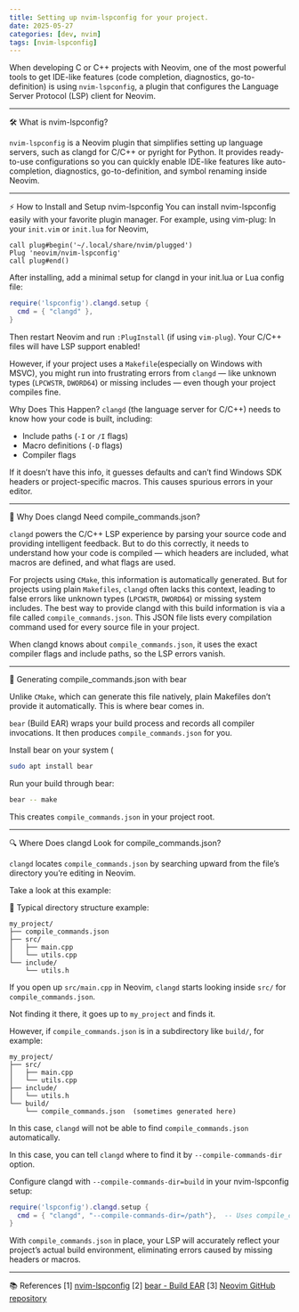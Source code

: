 ```yaml
---
title: Setting up nvim-lspconfig for your project.
date: 2025-05-27
categories: [dev, nvim]
tags: [nvim-lspconfig]
---
```


When developing C or C++ projects with Neovim, one of the most powerful tools to get IDE-like features (code completion, diagnostics, go-to-definition) is using `nvim-lspconfig`, a plugin that configures the Language Server Protocol (LSP) client for Neovim.

---

🛠️ What is nvim-lspconfig?

`nvim-lspconfig` is a Neovim plugin that simplifies setting up language servers, such as clangd for C/C++ or pyright for Python. It provides ready-to-use configurations so you can quickly enable IDE-like features like auto-completion, diagnostics, go-to-definition, and symbol renaming inside Neovim.

---

⚡ How to Install and Setup nvim-lspconfig
You can install nvim-lspconfig easily with your favorite plugin manager. For example, using vim-plug:
In your `init.vim` or `init.lua` for Neovim,

```
call plug#begin('~/.local/share/nvim/plugged')
Plug 'neovim/nvim-lspconfig'
call plug#end()
```

After installing, add a minimal setup for clangd in your init.lua or Lua config file:

```lua
require('lspconfig').clangd.setup {
  cmd = { "clangd" },
}
```

Then restart Neovim and run `:PlugInstall` (if using `vim-plug`). Your C/C++ files will have LSP support enabled!

However, if your project uses a `Makefile`(especially on Windows with MSVC), you might run into frustrating errors from `clangd` — like unknown types (`LPCWSTR`, `DWORD64`) or missing includes — even though your project compiles fine.

Why Does This Happen?
`clangd` (the language server for C/C++) needs to know how your code is built, including:

- Include paths (`-I` or `/I` flags)
- Macro definitions (`-D` flags)
- Compiler flags

If it doesn’t have this info, it guesses defaults and can’t find Windows SDK headers or project-specific macros. This causes spurious errors in your editor.

--- 

🤔 Why Does clangd Need compile_commands.json?

`clangd` powers the C/C++ LSP experience by parsing your source code and providing intelligent feedback. But to do this correctly, it needs to understand how your code is compiled — which headers are included, what macros are defined, and what flags are used.

For projects using `CMake`, this information is automatically generated. But for projects using plain `Makefiles`, `clangd` often lacks this context, leading to false errors like unknown types (`LPCWSTR`, `DWORD64`) or missing system includes.
The best way to provide clangd with this build information is via a file called `compile_commands.json`. This JSON file lists every compilation command used for every source file in your project.

When clangd knows about `compile_commands.json`, it uses the exact compiler flags and include paths, so the LSP errors vanish.

---

🐻 Generating compile_commands.json with bear

Unlike `CMake`, which can generate this file natively, plain Makefiles don’t provide it automatically. This is where bear comes in.

`bear` (Build EAR) wraps your build process and records all compiler invocations. It then produces `compile_commands.json` for you.

Install bear on your system (

```bash
sudo apt install bear
```

Run your build through bear:

```bash
bear -- make
```

This creates `compile_commands.json` in your project root.

---

🔍 Where Does clangd Look for compile_commands.json?

`clangd` locates `compile_commands.json` by searching upward from the file’s directory you’re editing in Neovim.

Take a look at this example:

📁 Typical directory structure example:
```
my_project/
├── compile_commands.json
├── src/
│   ├── main.cpp
│   └── utils.cpp
└── include/
    └── utils.h
```
If you open up `src/main.cpp` in Neovim, `clangd` starts looking inside `src/` for `compile_commands.json`.

Not finding it there, it goes up to `my_project` and finds it.


However, if `compile_commands.json` is in a subdirectory like `build/`, for example:
```
my_project/
├── src/
│   ├── main.cpp
│   └── utils.cpp
├── include/
│   └── utils.h
└── build/
    └── compile_commands.json  (sometimes generated here)
```

In this case, `clangd` will not be able to find `compile_commands.json` automatically.  

In this case, you can tell `clangd` where to find it by `--compile-commands-dir` option.  

Configure clangd with `--compile-commands-dir=build` in your nvim-lspconfig setup:  

```lua
require('lspconfig').clangd.setup {
  cmd = { "clangd", "--compile-commands-dir=/path"},  -- Uses compile_commands.json automatically
}
```

With `compile_commands.json` in place, your LSP will accurately reflect your project’s actual build environment, eliminating errors caused by missing headers or macros.

---

📚 References
[1] [nvim-lspconfig](https://github.com/neovim/nvim-lspconfig)
[2] [bear - Build EAR](https://github.com/rizsotto/Bear)
[3] [Neovim GitHub repository](https://github.com/neovim/neovim)
